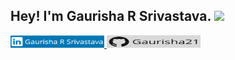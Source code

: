 ## Hey! I'm Gaurisha R Srivastava. <img src="https://media.giphy.com/media/hvRJCLFzcasrR4ia7z/giphy.gif" width="25px">
<a href="www.linkedin.com/in/gaurisha-r-srivastava"> <img src="https://github.com/Gaurisha21/Gaurisha21/blob/main/Images/1%20-%20Copy.png?raw=true" alt="Demo Video" height='20' width='150'/> </a>
<a href="github.com/Gaurisha21"> <img src="https://github.com/Gaurisha21/Gaurisha21/blob/main/Images/2%20(2).png?raw=true" alt="Demo Video" height='20' width='150'/> </a>

<!--
**Gaurisha21/Gaurisha21** is a ✨ _special_ ✨ repository because its `README.md` (this file) appears on your GitHub profile.

Here are some ideas to get you started:

- 🔭 I’m currently working on ...
- 🌱 I’m currently learning ...
- 👯 I’m looking to collaborate on ...
- 🤔 I’m looking for help with ...
- 💬 Ask me about ...
- 📫 How to reach me: ...
- 😄 Pronouns: ...
- ⚡ Fun fact: ...
-->
